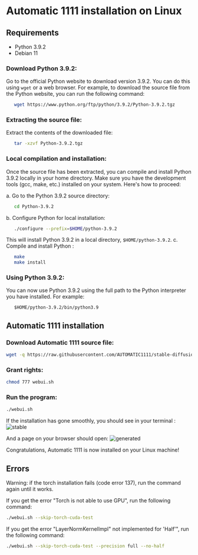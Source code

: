 # Automatic 1111 installation on Linux 
## Requirements
- Python 3.9.2
- Debian 11

### **Download Python 3.9.2:**

Go to the official Python website to download version 3.9.2. You can do this using `wget` or a web browser. For example, to download the source file from the Python website, you can run the following command:
```bash 
   wget https://www.python.org/ftp/python/3.9.2/Python-3.9.2.tgz
```

### **Extracting the source file:**

Extract the contents of the downloaded file:
```bash
   tar -xzvf Python-3.9.2.tgz
```

### **Local compilation and installation:**

Once the source file has been extracted, you can compile and install Python 3.9.2 locally in your home directory. Make sure you have the development tools (gcc, make, etc.) installed on your system. Here's how to proceed: 

a. Go to the Python 3.9.2 source directory:
```bash
   cd Python-3.9.2
```

b. Configure Python for local installation:
```bash
   ./configure --prefix=$HOME/python-3.9.2
```

This will install Python 3.9.2 in a local directory, `$HOME/python-3.9.2`. c. Compile and install Python :
```bash
   make
   make install
```

### **Using Python 3.9.2:**

You can now use Python 3.9.2 using the full path to the Python interpreter you have installed. For example:
```
   $HOME/python-3.9.2/bin/python3.9
```

## Automatic 1111 installation

### Download Automatic 1111 source file: 
```bash
wget -q https://raw.githubusercontent.com/AUTOMATIC1111/stable-diffusion-webui/master/webui.sh
```

### Grant rights: 
```bash
chmod 777 webui.sh
```

### Run the program: 
```bash
./webui.sh
```

If the installation has gone smoothly, you should see in your terminal : 
![stable](https://i.ibb.co/b76q36X/stable.png)

And a page on your browser should open: 
![generated](https://i.ibb.co/x6M7fwb/generated.png)

Congratulations, Automatic 1111 is now installed on your Linux machine!

## Errors

Warning: if the torch installation fails (code error 137), run the command again until it works.

If you get the error "Torch is not able to use GPU", run the following command: 

```bash
./webui.sh --skip-torch-cuda-test
```

If you get the error "LayerNormKernelImpl" not implemented for 'Half'", run the following command: 

```bash
./webui.sh --skip-torch-cuda-test --precision full --no-half
```
